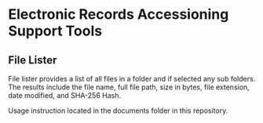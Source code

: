 # Electronic Records Accessioning Support Tools #
## File Lister ##
File lister provides a list of all files in a folder and if selected any sub folders. The results include
the file name, full file path, size in bytes, file extension, date modified, and SHA-256 Hash.

Usage instruction located in the documents folder in this repository.
